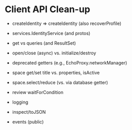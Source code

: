# Client API Clean-up

- createIdentity => createIdentity (also recoverProfile)
- services.IdentityService (and protos)
- get vs queries (and ResultSet)
- open/close (async) vs. initialize/destroy
- deprecated getters (e.g., EchoProxy.networkManager)
- space get/set title vs. properties, isActive
- space.select/reduce (vs. via database getter)

- review waitForCondition

- logging
- inspect/toJSON
- events (public)

